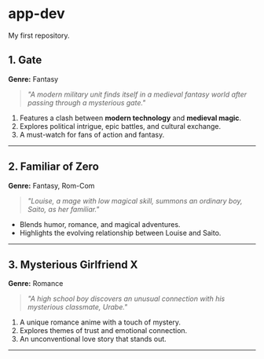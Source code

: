 # app-dev
My first repository.
## 1. Gate  
**Genre:** Fantasy  
> *"A modern military unit finds itself in a medieval fantasy world after passing through a mysterious gate."*  

1. Features a clash between **modern technology** and **medieval magic**.  
2. Explores political intrigue, epic battles, and cultural exchange.  
3. A must-watch for fans of action and fantasy.  

---

## 2. Familiar of Zero  
**Genre:** Fantasy, Rom-Com  
> *"Louise, a mage with low magical skill, summons an ordinary boy, Saito, as her familiar."*  

- Blends humor, romance, and magical adventures.  
- Highlights the evolving relationship between Louise and Saito.  

---

## 3. Mysterious Girlfriend X  
**Genre:** Romance  
> *"A high school boy discovers an unusual connection with his mysterious classmate, Urabe."*  

1. A unique romance anime with a touch of mystery.  
2. Explores themes of trust and emotional connection.  
3. An unconventional love story that stands out.  

---
